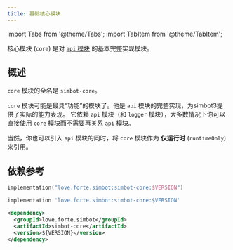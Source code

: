 ```yaml
---
title: 基础核心模块
---
```


import Tabs from '@theme/Tabs';
import TabItem from '@theme/TabItem';

核心模块 (`core`) 是对 [`api` 模块](../api.md) 的基本完整实现模块。

## 概述

`core` 模块的全名是 `simbot-core`。

`core` 模块可能是最具“功能”的模块了。他是 `api` 模块的完整实现，为simbot3提供了实际的能力表现。
它依赖 `api` 模块（和 `logger` 模块），大多数情况下你可以直接使用 `core` 模块而不需要再关系 `api` 模块。

当然，你也可以引入 `api` 模块的同时，将 `core` 模块作为 **仅运行时** (`runtimeOnly`) 来引用。

## 依赖参考

<Tabs groupId="use-dependency">
<TabItem value="Gradle Kotlin DSL" attributes={{'data-value': `Kts`}}>

```kotlin
implementation("love.forte.simbot:simbot-core:$VERSION")
```

</TabItem>
<TabItem value="Gradle Groovy" attributes={{'data-value': `Gradle`}}>

```gradle
implementation 'love.forte.simbot:simbot-core:$VERSION'
```

</TabItem>
<TabItem value="Maven" attributes={{'data-value': `Maven`}}>

```xml
<dependency>
  <groupId>love.forte.simbot</groupId>
  <artifactId>simbot-core</artifactId>
  <version>${VERSION}</version>
</dependency>
```

</TabItem>
</Tabs>

